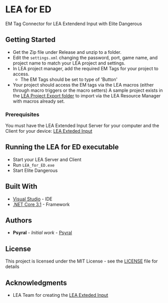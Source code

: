 # LEA for ED

EM Tag Connector for LEA Extendend Input with Elite Dangerous

## Getting Started

* Get the Zip file under Release and unzip to a folder.
* Edit the `settings.xml` changing the password, port, game name, and project name to match your LEA project and settings.
* In LEA project manager, add the required EM Tags for your project to access.
  * The EM Tags should be set to type of 'Button'
* Your project should access the EM tags via the LEA macros (either through macro triggers or the macro setters)
A sample project exists in the [LEA Project Export folder](https://github.com/Psyral/LEA_for_ED/tree/master/LEA%20Project%20Export) to import via the LEA Resource Manager with macros already set.

### Prerequisites

You must have the LEA Extended Input Server for your computer and the Client for your device: 
[LEA Exteded Input](https://www.leaextendedinput.com/)

## Running the LEA for ED executable

* Start your LEA Server and Client
* Run `LEA_for_ED.exe`
* Start Elite Dangerous

## Built With

* [Visual Studio](https://visualstudio.microsoft.com/) - IDE
* [.NET Core 3.1](https://dotnet.microsoft.com/download/dotnet-core) - Framework

## Authors

* **Psyral** - *Initial work* - [Psyral](https://github.com/Psyral)

## License

This project is licensed under the MIT License - see the [LICENSE](https://github.com/Psyral/LEA_for_ED/blob/master/LICENSE) file for details

## Acknowledgments

* LEA Team for creating the [LEA Exteded Input](https://www.leaextendedinput.com/)
